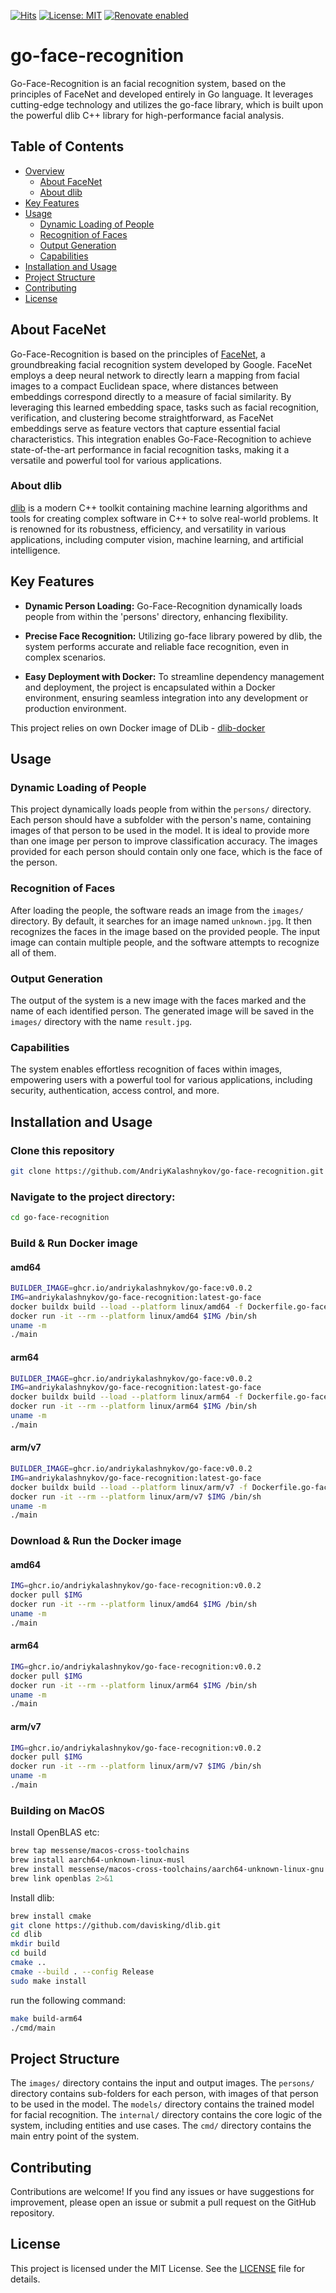 [![Hits](https://hits.sh/github.com/AndriyKalashnykov/go-face-recognition.svg?view=today-total&style=plastic)](https://hits.sh/github.com/AndriyKalashnykov/go-face-recognition/)
[![License: MIT](https://img.shields.io/badge/License-MIT-brightgreen.svg)](https://opensource.org/licenses/MIT)
[![Renovate enabled](https://img.shields.io/badge/renovate-enabled-brightgreen.svg)](https://app.renovatebot.com/dashboard#github/AndriyKalashnykov/go-face-recognition)
# go-face-recognition

Go-Face-Recognition is an facial recognition system, based on the principles of FaceNet and developed entirely in Go language. It leverages cutting-edge technology and utilizes the go-face library, which is built upon the powerful dlib C++ library for high-performance facial analysis.

## Table of Contents

- [Overview](#overview)
  - [About FaceNet](#about-facenet)
  - [About dlib](#about-dlib)
- [Key Features](#key-features)
- [Usage](#usage)
  - [Dynamic Loading of People](#dynamic-loading-of-people)
  - [Recognition of Faces](#recognition-of-faces)
  - [Output Generation](#output-generation)
  - [Capabilities](#capabilities)
- [Installation and Usage](#installation-and-usage)
- [Project Structure](#project-structure)
- [Contributing](#contributing)
- [License](#license)

## About FaceNet

Go-Face-Recognition is based on the principles of [FaceNet](https://arxiv.org/abs/1503.03832), a groundbreaking facial recognition system developed by Google. FaceNet employs a deep neural network to directly learn a mapping from facial images to a compact Euclidean space, where distances between embeddings correspond directly to a measure of facial similarity. By leveraging this learned embedding space, tasks such as facial recognition, verification, and clustering become straightforward, as FaceNet embeddings serve as feature vectors that capture essential facial characteristics. This integration enables Go-Face-Recognition to achieve state-of-the-art performance in facial recognition tasks, making it a versatile and powerful tool for various applications.

### About dlib

[dlib](http://dlib.net/) is a modern C++ toolkit containing machine learning algorithms and tools for creating complex software in C++ to solve real-world problems. It is renowned for its robustness, efficiency, and versatility in various applications, including computer vision, machine learning, and artificial intelligence.

## Key Features

- **Dynamic Person Loading:** Go-Face-Recognition dynamically loads people from within the 'persons' directory, enhancing flexibility.

- **Precise Face Recognition:** Utilizing go-face library powered by dlib, the system performs accurate and reliable face recognition, even in complex scenarios.

- **Easy Deployment with Docker:** To streamline dependency management and deployment, the project is encapsulated within a Docker environment, ensuring seamless integration into any development or production environment.

This project relies on own Docker image of DLib - [dlib-docker](https://github.com/AndriyKalashnykov/dlib-docker)
## Usage

### Dynamic Loading of People

This project dynamically loads people from within the `persons/` directory. Each person should have a subfolder with the person's name, containing images of that person to be used in the model. It is ideal to provide more than one image per person to improve classification accuracy. The images provided for each person should contain only one face, which is the face of the person.

### Recognition of Faces

After loading the people, the software reads an image from the `images/` directory. By default, it searches for an image named `unknown.jpg`. It then recognizes the faces in the image based on the provided people. The input image can contain multiple people, and the software attempts to recognize all of them.

### Output Generation

The output of the system is a new image with the faces marked and the name of each identified person. The generated image will be saved in the `images/` directory with the name `result.jpg`.

### Capabilities

The system enables effortless recognition of faces within images, empowering users with a powerful tool for various applications, including security, authentication, access control, and more.

## Installation and Usage

### Clone this repository

```bash
git clone https://github.com/AndriyKalashnykov/go-face-recognition.git
```

### Navigate to the project directory:

```bash
cd go-face-recognition
```

### Build & Run Docker image

#### amd64

```bash
BUILDER_IMAGE=ghcr.io/andriykalashnykov/go-face:v0.0.2
IMG=andriykalashnykov/go-face-recognition:latest-go-face
docker buildx build --load --platform linux/amd64 -f Dockerfile.go-face --build-arg BUILDER_IMAGE=$BUILDER_IMAGE -t $IMG .
docker run -it --rm --platform linux/amd64 $IMG /bin/sh
uname -m
./main
```

#### arm64

```bash
BUILDER_IMAGE=ghcr.io/andriykalashnykov/go-face:v0.0.2
IMG=andriykalashnykov/go-face-recognition:latest-go-face
docker buildx build --load --platform linux/arm64 -f Dockerfile.go-face --build-arg BUILDER_IMAGE=$BUILDER_IMAGE -t $IMG .
docker run -it --rm --platform linux/arm64 $IMG /bin/sh
uname -m
./main
```

#### arm/v7

```bash
BUILDER_IMAGE=ghcr.io/andriykalashnykov/go-face:v0.0.2
IMG=andriykalashnykov/go-face-recognition:latest-go-face
docker buildx build --load --platform linux/arm/v7 -f Dockerfile.go-face --build-arg BUILDER_IMAGE=$BUILDER_IMAGE -t $IMG .
docker run -it --rm --platform linux/arm/v7 $IMG /bin/sh
uname -m
./main
```

### Download & Run the Docker image

#### amd64
```bash
IMG=ghcr.io/andriykalashnykov/go-face-recognition:v0.0.2
docker pull $IMG
docker run -it --rm --platform linux/amd64 $IMG /bin/sh
uname -m
./main
````

#### arm64
```bash
IMG=ghcr.io/andriykalashnykov/go-face-recognition:v0.0.2
docker pull $IMG
docker run -it --rm --platform linux/arm64 $IMG /bin/sh
uname -m
./main
````

#### arm/v7
```bash
IMG=ghcr.io/andriykalashnykov/go-face-recognition:v0.0.2
docker pull $IMG
docker run -it --rm --platform linux/arm/v7 $IMG /bin/sh
uname -m
./main
````

### Building on MacOS

Install OpenBLAS etc: 

```bash
brew tap messense/macos-cross-toolchains
brew install aarch64-unknown-linux-musl
brew install messense/macos-cross-toolchains/aarch64-unknown-linux-gnu
brew link openblas 2>&1
```

Install dlib:
```bash
brew install cmake
git clone https://github.com/davisking/dlib.git
cd dlib
mkdir build
cd build
cmake ..
cmake --build . --config Release
sudo make install
```

run the following command:

```bash
make build-arm64
./cmd/main
```

## Project Structure

The `images/` directory contains the input and output images. The `persons/` directory contains sub-folders for each person, with images of that person to be used in the model. The `models/` directory contains the trained model for facial recognition. The `internal/` directory contains the core logic of the system, including entities and use cases. The `cmd/` directory contains the main entry point of the system.

## Contributing

Contributions are welcome! If you find any issues or have suggestions for improvement, please open an issue or submit a pull request on the GitHub repository.

## License

This project is licensed under the MIT License. See the [LICENSE](LICENSE) file for details.
